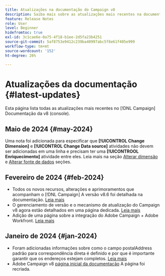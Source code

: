 ```yaml
---
title: Atualizações na documentação do Campaign v8
description: Saiba mais sobre as atualizações mais recentes na documentação do Campaign v8
feature: Release Notes
role: User
level: Beginner
hidefromtoc: true
exl-id: 3c1cae6e-0a75-4f18-b1ee-2d5fa23b4251
source-git-commit: 5af8753e9412c239ba40997abc5f8e61f405e999
workflow-type: tm+mt
source-wordcount: '152'
ht-degree: 26%

---
```


# Atualizações da documentação {#latest-updates}

Esta página lista todas as atualizações mais recentes no [!DNL Campaign] Documentação da v8 (console).

## Maio de 2024 {#may-2024}

Uma nota foi adicionada para especificar que **[!UICONTROL Change Dimension]** e **[!UICONTROL Change Data source]** atividades não devem ser adicionadas em uma linha e precisam ter uma **[!UICONTROOL Enriquecimento]** atividade entre eles. Leia mais na seção [Alterar dimensão](../../automation/workflow/change-dimension.md) e [Alterar fonte de dados](../../automation/workflow/change-data-source.md) seções.

## Fevereiro de 2024 {#feb-2024}

* Todos os novos recursos, alterações e aprimoramentos que acompanham o [!DNL Campaign] A versão v8.6 foi detalhada na documentação. [Leia mais](release-notes.md)
* O gerenciamento de versão e o mecanismo de atualização do Campaign v8 agora estão detalhados em uma página dedicada. [Leia mais](upgrades.md)
* Adição de uma página sobre a integração do Adobe Campaign + Adobe Workfront. [Leia mais](../connect/ac-workfront.md)

## Janeiro de 2024 {#jan-2024}

* Foram adicionadas informações sobre como o campo postalAddress padrão para correspondência direta é definido e por que é importante garantir que os endereços estejam completos. [Leia mais](../send/direct-mail.md)
* Adobe Campaign v8 [página inicial da documentação](../campaign-home.md) A página foi recriada.
